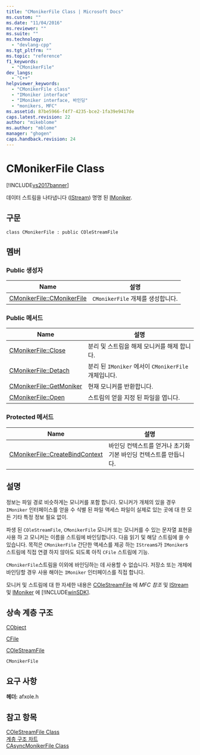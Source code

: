 ```yaml
---
title: "CMonikerFile Class | Microsoft Docs"
ms.custom: ""
ms.date: "11/04/2016"
ms.reviewer: ""
ms.suite: ""
ms.technology: 
  - "devlang-cpp"
ms.tgt_pltfrm: ""
ms.topic: "reference"
f1_keywords: 
  - "CMonikerFile"
dev_langs: 
  - "C++"
helpviewer_keywords: 
  - "CMonikerFile class"
  - "IMoniker interface"
  - "IMoniker interface, 바인딩"
  - "monikers, MFC"
ms.assetid: 87be5966-f4f7-4235-bce2-1fa39e9417de
caps.latest.revision: 22
author: "mikeblome"
ms.author: "mblome"
manager: "ghogen"
caps.handback.revision: 24
---
```

# CMonikerFile Class
[!INCLUDE[vs2017banner](../../assembler/inline/includes/vs2017banner.md)]

데이터 스트림을 나타냅니다 \([IStream](http://msdn.microsoft.com/library/windows/desktop/aa380034)\) 명명 된  [IMoniker](http://msdn.microsoft.com/library/windows/desktop/ms679705).  
  
## 구문  
  
```  
class CMonikerFile : public COleStreamFile  
```  
  
## 멤버  
  
### Public 생성자  
  
|Name|설명|  
|----------|--------|  
|[CMonikerFile::CMonikerFile](../Topic/CMonikerFile::CMonikerFile.md)|`CMonikerFile` 개체를 생성합니다.|  
  
### Public 메서드  
  
|Name|설명|  
|----------|--------|  
|[CMonikerFile::Close](../Topic/CMonikerFile::Close.md)|분리 및 스트림을 해제 모니커를 해제 합니다.|  
|[CMonikerFile::Detach](../Topic/CMonikerFile::Detach.md)|분리 된 `IMoniker` 에서이 `CMonikerFile` 개체입니다.|  
|[CMonikerFile::GetMoniker](../Topic/CMonikerFile::GetMoniker.md)|현재 모니커를 반환합니다.|  
|[CMonikerFile::Open](../Topic/CMonikerFile::Open.md)|스트림의 얻을 지정 된 파일을 엽니다.|  
  
### Protected 메서드  
  
|Name|설명|  
|----------|--------|  
|[CMonikerFile::CreateBindContext](../Topic/CMonikerFile::CreateBindContext.md)|바인딩 컨텍스트를 얻거나 초기화 기본 바인딩 컨텍스트를 만듭니다.|  
  
## 설명  
 정보는 파일 경로 비슷하게는 모니커를 포함 합니다.  모니커가 개체의 있을 경우 `IMoniker` 인터페이스를 얻을 수 식별 된 파일 액세스 파일이 실제로 있는 곳에 대 한 모든 기타 특정 정보 필요 없이.  
  
 파생 된 `COleStreamFile`, `CMonikerFile` 모니커 또는 모니커를 수 있는 문자열 표현을 사용 하 고 모니커는 이름을 스트림에 바인딩합니다.  다음 읽기 및 해당 스트림에 쓸 수 있습니다.  목적은 `CMonikerFile` 간단한 액세스를 제공 하는 `IStream`s가 `IMoniker`s 스트림에 직접 연결 하지 않아도 되도록 아직 `CFile` 스트림에 기능.  
  
 `CMonikerFile`스트림을 이외에 바인딩하는 데 사용할 수 없습니다.  저장소 또는 개체에 바인딩할 경우 사용 해야는 `IMoniker` 인터페이스를 직접 합니다.  
  
 모니커 및 스트림에 대 한 자세한 내용은  [COleStreamFile](../../mfc/reference/colestreamfile-class.md) 에  *MFC 참조* 및  [IStream](http://msdn.microsoft.com/library/windows/desktop/aa380034) 및  [IMoniker](http://msdn.microsoft.com/library/windows/desktop/ms679705) 에 [!INCLUDE[winSDK](../../atl/includes/winsdk_md.md)].  
  
## 상속 계층 구조  
 [CObject](../../mfc/reference/cobject-class.md)  
  
 [CFile](../../mfc/reference/cfile-class.md)  
  
 [COleStreamFile](../../mfc/reference/colestreamfile-class.md)  
  
 `CMonikerFile`  
  
## 요구 사항  
 **헤더:**  afxole.h  
  
## 참고 항목  
 [COleStreamFile Class](../../mfc/reference/colestreamfile-class.md)   
 [계층 구조 차트](../../mfc/hierarchy-chart.md)   
 [CAsyncMonikerFile Class](../../mfc/reference/casyncmonikerfile-class.md)